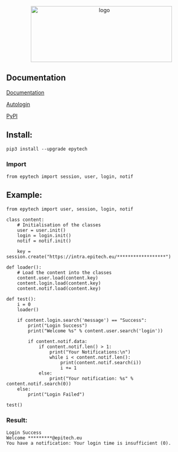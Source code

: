 <p align = "center">
    <img alt = "logo" width="374" height="148" src = "https://raw.githubusercontent.com/Neotoxic-off/epytech/master/images/logo.png"/>
</p>

## Documentation
<p align = "left">
    <a href = "https://github.com/Neotoxic-off/epytech/blob/master/DOCUMENTATION.md">Documentation</a>
</p>
<p align = "left">
    <a href = "https://intra.epitech.eu/admin/autolog?format=json">Autologin</a>
</p>
<p align = "left">
    <a href = "https://pypi.org/project/epytech/">PyPI</a>
</p>


## Install:
```
pip3 install --upgrade epytech
```
### Import
```PY
from epytech import session, user, login, notif
```

## Example:
```PY
from epytech import user, session, login, notif

class content:
    # Initialisation of the classes
    user = user.init()
    login = login.init()
    notif = notif.init()

    key = session.create("https://intra.epitech.eu/******************")

def loader():
    # Load the content into the classes
    content.user.load(content.key)
    content.login.load(content.key)
    content.notif.load(content.key)

def test():
    i = 0
    loader()

    if content.login.search('message') == "Success":
        print("Login Success")
        print("Welcome %s" % content.user.search('login'))

        if content.notif.data:
            if content.notif.len() > 1:
                print("Your Notifications:\n")
                while i < content.notif.len():
                    print(content.notif.search(i))
                    i += 1
            else:
                print("Your notification: %s" % content.notif.search(0))
    else:
        print("Login Failed")

test()
```
### Result:
```
Login Success
Welcome *********@epitech.eu
You have a notification: Your login time is insufficient (0).
```
